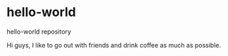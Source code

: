 # hello-world
hello-world repository

Hi guys,
I like to go out with friends and drink coffee as much as possible.
